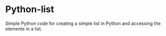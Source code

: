 # Python-list
Simple Python code for creating a simple list in Python and accessing the elements in a list.
